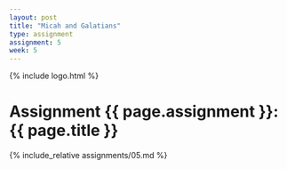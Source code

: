 ```yaml
---
layout: post
title: "Micah and Galatians"
type: assignment
assignment: 5
week: 5
---
```


{% include logo.html %}

# Assignment {{ page.assignment }}: {{ page.title }}

{% include_relative assignments/05.md %}